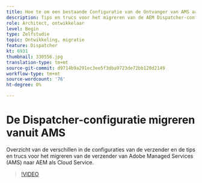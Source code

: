```yaml
---
title: Hoe te om een bestaande Configuratie van de Ontvanger van AMS aan AEM als Cloud Service te migreren
description: Tips en trucs voor het migreren van de AEM Dispatcher-configuratie van Adobe Managed Services (AMS) naar AEM als Cloud Service.
role: Architect, ontwikkelaar
level: Begin
type: Zelfstudie
topic: Ontwikkeling, migratie
feature: Dispatcher
kt: 6931
thumbnail: 330556.jpg
translation-type: tm+mt
source-git-commit: d9714b9a291ec3ee5f3dba9723de72bb120d2149
workflow-type: tm+mt
source-wordcount: '76'
ht-degree: 0%

---
```



# De Dispatcher-configuratie migreren vanuit AMS

Overzicht van de verschillen in de configuraties van de verzender en de tips en trucs voor het migreren van de verzender van Adobe Managed Services (AMS) naar AEM als Cloud Service.

>[!VIDEO](https://video.tv.adobe.com/v/330556/?quality=12&learn=on)